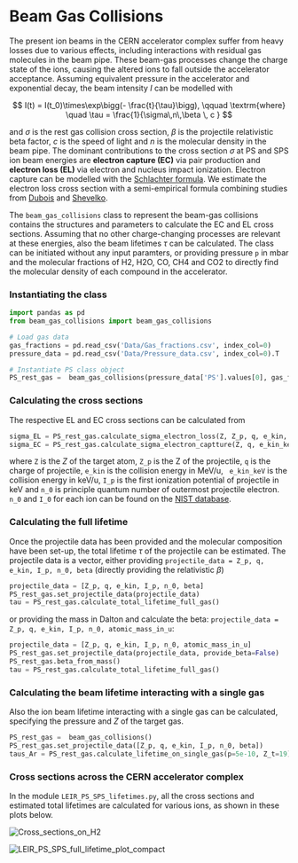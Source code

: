 # Beam Gas Collisions

The present ion beams in the CERN accelerator complex suffer from heavy losses due to various effects, including interactions with residual gas molecules in the beam pipe. These beam-gas processes change the charge state of the ions, causing the altered ions to fall outside the accelerator acceptance. Assuming equivalent pressure in the accelerator and exponential decay, 
the beam intensity $I$ can be modelled with

$$
I(t) = I(t_0)\times\exp\bigg(- \frac{t}{\tau}\bigg),  \qquad \textrm{where} \quad \tau = \frac{1}{\sigma\,n\,\beta \, c }
$$

and $\sigma$ is the rest gas collision cross section, $\beta$ is the projectile relativistic beta factor, $c$ is the speed of light and $n$ is the molecular density in the beam pipe. The dominant contributions to the cross section $\sigma$ at PS and SPS ion beam energies are **electron capture (EC)** via pair production and **electron loss (EL)** via electron and nucleus impact ionization. Electron capture can be modelled with the [Schlachter formula](https://link.aps.org/doi/10.1103/PhysRevA.27.3372). We estimate the electron loss cross section with a semi-empirical formula combining studies from [Dubois](https://link.aps.org/doi/10.1103/PhysRevA.84.022702) and [Shevelko](https://www.sciencedirect.com/science/article/pii/S0168583X11003272).

The `beam_gas_collisions` class to represent the beam-gas collisions contains the structures and parameters to calculate the EC and EL cross sections. Assuming that no other charge-changing processes are relevant at these energies, also the beam lifetimes $\tau$ can be calculated. The class can be initiated without any input paramters, or providing pressure `p` in mbar and the molecular fractions of H2, H2O, CO, CH4 and CO2 to directly find the molecular density of each compound in the accelerator.  

### Instantiating the class

```python
import pandas as pd 
from beam_gas_collisions import beam_gas_collisions

# Load gas data
gas_fractions = pd.read_csv('Data/Gas_fractions.csv', index_col=0)
pressure_data = pd.read_csv('Data/Pressure_data.csv', index_col=0).T

# Instantiate PS class object
PS_rest_gas =  beam_gas_collisions(pressure_data['PS'].values[0], gas_fractions['PS'].values)
```
### Calculating the cross sections

The respective EL and EC cross sections can be calculated from
```python
sigma_EL = PS_rest_gas.calculate_sigma_electron_loss(Z, Z_p, q, e_kin, I_p, n_0)
sigma_EC = PS_rest_gas.calculate_sigma_electron_captture(Z, q, e_kin_keV)
```
where `Z` is the $Z$ of the target atom, `Z_p` is the Z of the projectile, `q` is the charge of projectile, `e_kin` is the collision energy in MeV/u, ` e_kin_keV` is the collision energy in keV/u, `I_p` is the first ionization potential of projectile in keV and `n_0` is principle quantum number of outermost projectile electron. `n_0` and `I_0` for each ion can be found on the [NIST database](https://physics.nist.gov/cgi-bin/ASD/ie.pl?spectra=Pb&submit=Retrieve+Data&units=1&format=0&order=0&at_num_out=on&sp_name_out=on&ion_charge_out=on&el_name_out=on&seq_out=on&shells_out=on&level_out=on&ion_conf_out=on&e_out=0&unc_out=on&biblio=on).

### Calculating the full lifetime

Once the projectile data has been provided and the molecular composition have been set-up, the total lifetime $\tau$ of the projectile can be estimated. The projectile data is a vector, either providing `projectile_data = Z_p, q, e_kin, I_p, n_0, beta` (directly providing the relativistic $\beta$) 

```python
projectile_data = [Z_p, q, e_kin, I_p, n_0, beta]
PS_rest_gas.set_projectile_data(projectile_data)
tau = PS_rest_gas.calculate_total_lifetime_full_gas()
```

or providing the mass in Dalton and calculate the beta: `projectile_data = Z_p, q, e_kin, I_p, n_0, atomic_mass_in_u`:

```python
projectile_data = [Z_p, q, e_kin, I_p, n_0, atomic_mass_in_u]
PS_rest_gas.set_projectile_data(projectile_data, provide_beta=False)
PS_rest_gas.beta_from_mass()
tau = PS_rest_gas.calculate_total_lifetime_full_gas()
```

### Calculating the beam lifetime interacting with a single gas

Also the ion beam lifetime interacting with a single gas can be calculated, specifying the pressure and $Z$ of the target gas. 

```python
PS_rest_gas =  beam_gas_collisions()
PS_rest_gas.set_projectile_data([Z_p, q, e_kin, I_p, n_0, beta])  
taus_Ar = PS_rest_gas.calculate_lifetime_on_single_gas(p=5e-10, Z_t=19)
```

### Cross sections across the CERN accelerator complex 

In the module `LEIR_PS_SPS_lifetimes.py`, all the cross sections and estimated total lifetimes are calculated for various ions, as shown in these plots below. 

![Cross_sections_on_H2](https://github.com/ewaagaard/beam_gas_collisions/assets/68541324/1e651b8f-0a88-4ad3-83b8-2791bd016dd7)

![LEIR_PS_SPS_full_lifetime_plot_compact](https://github.com/ewaagaard/beam_gas_collisions/assets/68541324/35d41518-c014-4a03-bcf3-86734aaf8636)
